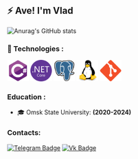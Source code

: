 ## ⚡ Ave! I'm Vlad

![Anurag's GitHub stats](https://github-readme-stats.vercel.app/api?username=d21eagle&show_icons=true&theme=radical)

### 💼 Technologies  :
<code><img height="50" src="https://github.com/devicons/devicon/blob/master/icons/csharp/csharp-original.svg" alt="csharp"></code>
<code><img height="50" src="https://github.com/devicons/devicon/blob/master/icons/dotnetcore/dotnetcore-original.svg" alt="dotnetcore"></code>
<code><img height="50" src="https://github.com/devicons/devicon/blob/master/icons/postgresql/postgresql-original.svg" alt="postgresql"></code>
<code><img height="50" src="https://github.com/devicons/devicon/blob/master/icons/linux/linux-original.svg" alt="linux"></code>
<code><img height="50" src="https://github.com/devicons/devicon/blob/master/icons/git/git-original.svg" alt="git"></code>

### Education :
* 🎓 Omsk State University: **(2020-2024)**

### Contacts:
[![Telegram Badge](https://img.shields.io/badge/-Telegram-0088cc?style=flat&logo=Telegram&logoColor=white&color=9cf)](https://t.me/done_eagle)
[![Vk Badge](https://img.shields.io/badge/-Vkontakte-0088cc?style=flat&logo=VK&logoColor=white)](https://vk.com/done.eagle)
